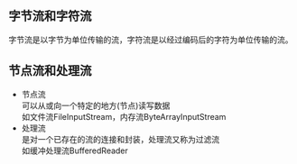 ## 字节流和字符流
字节流是以字节为单位传输的流，字符流是以经过编码后的字符为单位传输的流。  

## 节点流和处理流
- 节点流  
可以从或向一个特定的地方(节点)读写数据  
如文件流FileInputStream，内存流ByteArrayInputStream  
- 处理流  
是对一个已存在的流的连接和封装，处理流又称为过滤流  
如缓冲处理流BufferedReader  
